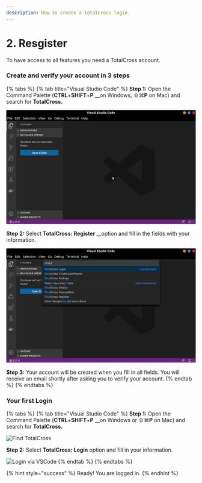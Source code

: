```yaml
---
description: How to create a TotalCross login.
---
```


# 2. Resgister

To have access to all features you need a TotalCross account.

### Create and verify your account in 3 steps

{% tabs %}
{% tab title="Visual Studio Code" %}
**Step 1:** Open the Command Palette \(**CTRL**+**SHIFT**+**P** __on Windows, ⇧⌘**P** on Mac\) and search for **TotalCross.**

![Finding TotalCross](../../.gitbook/assets/register1%20%281%29.gif)

**Step 2:** Select **TotalCross: Register** __option and fill in the fields with your information.

![Registration on Visual Studio Code](../../.gitbook/assets/register2.gif)

**Step 3:** Your account will be created when you fill in all fields. You will receive an email shortly after asking you to verify your account.
{% endtab %}
{% endtabs %}

### Your first Login

{% tabs %}
{% tab title="Visual Studio Code" %}
**Step 1:** Open the Command Palette \(**CTRL**+**SHIFT**+**P** __on Windows or ⇧⌘**P** on Mac\) and search for **TotalCross.**

![Find TotalCross](https://gblobscdn.gitbook.com/assets%2F-L_mPP3a_E_A7NbRMq7Q%2F-M2-TIC7T-mY_7lArWI1%2F-M2-g7FIKYEYAihx9xXe%2Fregister1.gif?alt=media&token=c15298b0-0ac4-4d14-a8d9-16005cb73c12)

**Step 2:** Select **TotalCross: Login** option and fill in your information.

![Login via VSCode](https://gblobscdn.gitbook.com/assets%2F-L_mPP3a_E_A7NbRMq7Q%2F-M2-TIC7T-mY_7lArWI1%2F-M2-hrKIU-ImftyQMdyx%2Flogin.gif?alt=media&token=90beafa1-3220-44a8-9100-5a3efd5ce783)
{% endtab %}
{% endtabs %}

{% hint style="success" %}
Ready! You are logged in.
{% endhint %}

